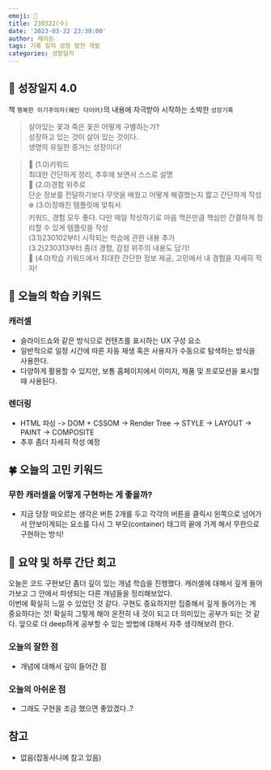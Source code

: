 ```yaml
---
emoji: 🌱
title: 230322(수)
date: '2023-03-22 23:30:00'
author: 제이든
tags: 기록 일지 성장 발전 개발
categories: 성장일지
---
```


## 🎄 성장일지 4.0

책 `행복한 이기주의자(웨인 다이어)`의 내용에 자극받아 시작하는 소박한 `성장기록`

> 살아있는 꽃과 죽은 꽃은 어떻게 구별하는가?<br/>
> 성장하고 있는 것이 살아 있는 것이다.<br/>
> 생명의 유일한 증거는 성장이다!

> 🌳 (1.0)키워드<br/>
> 최대한 간단하게 정리, 추후에 보면서 스스로 설명<br/>
> 🍉 (2.0)경험 위주로<br/>
> 단순 정보를 전달하기보다 무엇을 배웠고 어떻게 해결했는지 짧고 간단하게 작성<br/>
> ❄️ (3.0)정해진 템플릿에 맞춰서<br/>
> 키워드, 경험 모두 좋다. 다만 매일 작성하기로 마음 먹은만큼 핵심만 간결하게 정리할 수 있게 템플릿을 작성<br/>
> (3.1)230102부터 시작되는 학습에 관한 내용 추가<br/>
> (3.2)230313부터 좀더 경험, 감정 위주의 내용도 담기!<br/>
> 🌾 (4.0)학습 키워드에서 최대한 간단한 정보 제공, 고민에서 내 경험을 자세히 적자!<br/>

## 🔑 오늘의 학습 키워드

### 캐러셀

- 슬라이드쇼와 같은 방식으로 컨텐츠를 표시하는 UX 구성 요소
- 일반적으로 일정 시간에 따른 자동 재생 혹은 사용자가 수동으로 탐색하는 방식을 사용한다.
- 다양하게 활용할 수 있지만, 보통 홈페이지에서 이미지, 제품 및 프로모션을 표시할 때 사용된다.

### 렌더링

- HTML 파싱 -> DOM + CSSOM -> Render Tree -> STYLE -> LAYOUT -> PAINT -> COMPOSITE
- 추후 좀더 자세히 작성 예정

## 🍀 오늘의 고민 키워드

### 무한 캐러셀을 어떻게 구현하는 게 좋을까?

- 지금 당장 떠오르는 생각은 버튼 2개를 두고 각각의 버튼을 클릭시 왼쪽으로 넘어가서 안보이게되는 요소를 다시 그 부모(container) 태그의 끝에 가게 해서 무한으로 구현하는 방식!

## 📝 요약 및 하루 간단 회고

오늘은 코드 구현보단 좀더 깊이 있는 개념 학습을 진행했다. 캐러셀에 대해서 깊게 들어가보고 그 안에서 파생되는 다른 개념들을 정리해보았다. <br/>
이번에 확실히 느낄 수 있었던 것 같다. 구현도 중요하지만 집중해서 깊게 들어가는 게 중요하다는 것! 확실히 그렇게 해야 온전히 내 것이 되고 더 의미있는 
공부가 되는 것 같다. 앞으로 더 deep하게 공부할 수 있는 방법에 대해서 자주 생각해보려 한다.

### 오늘의 잘한 점

- 개념에 대해서 깊이 들어간 점

### 오늘의 아쉬운 점

- 그래도 구현을 조금 했으면 좋았겠다..?

## 참고

- 없음(잡동사니에 참고 있음)

```toc

```
